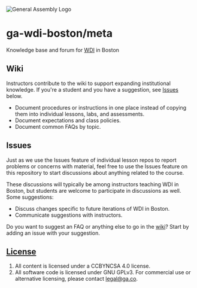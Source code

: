 ![General Assembly Logo](https://camo.githubusercontent.com/1a91b05b8f4d44b5bbfb83abac2b0996d8e26c92/687474703a2f2f692e696d6775722e636f6d2f6b6538555354712e706e67)

# ga-wdi-boston/meta

Knowledge base and forum for
[WDI](https://generalassemb.ly/education/web-development-immersive) in Boston

## Wiki

Instructors contribute to the wiki to support expanding institutional knowledge.
If you're a student and you have a suggestion, see [Issues](#issues) below.

-   Document procedures or instructions in one place instead of copying them
    into individual lessons, labs, and assessments.
-   Document expectations and class policies.
-   Document common FAQs by topic.

## Issues

Just as we use the Issues feature of individual lesson repos to report problems
or concerns with material, feel free to use the Issues feature on this
repository to start discussions about anything related to the course.

These discussions will typically be among instructors teaching WDI in Boston,
but students are welcome to participate in discussions as well. Some
suggestions:

-   Discuss changes specific to future iterations of WDI in Boston.
-   Communicate suggestions with instructors.

Do you want to suggest an FAQ or anything else to go in the
[wiki](https://github.com/ga-wdi-boston/meta/wiki)? Start by adding an issue
with your suggestion.

## [License](LICENSE)

1.  All content is licensed under a CC­BY­NC­SA 4.0 license.
1.  All software code is licensed under GNU GPLv3. For commercial use or
    alternative licensing, please contact legal@ga.co.
